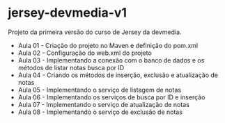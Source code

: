 # jersey-devmedia-v1
Projeto da primeira versão do curso de Jersey da devmedia.

- Aula 01 - Criação do projeto no Maven e definição do pom.xml
- Aula 02 - Configuração do web.xml do projeto
- Aula 03 - Implementando a conexão com o banco de dados e os métodos de listar notas busca por ID
- Aula 04 - Criando os métodos de inserção, exclusão e atualização de notas
- Aula 05 - Implementando o serviço de listagem de notas
- Aula 06 - Implementando os serviços de busca por ID e inserção
- Aula 07 - Implementando o serviço de atualização de notas
- Aula 08 - Implementando o serviço de exclusão de notas
